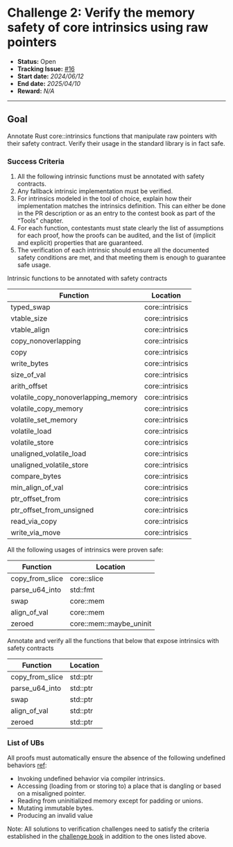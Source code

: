 # Challenge 2: Verify the memory safety of core intrinsics using raw pointers

- **Status:** Open
- **Tracking Issue:** [#16](https://github.com/model-checking/verify-rust-std/issues/16)
- **Start date:** *2024/06/12*
- **End date:** *2025/04/10*
- **Reward:** *N/A*

-------------------


## Goal

Annotate Rust core::intrinsics functions that manipulate raw pointers with their safety contract. Verify their usage in the standard library is in fact safe.

### Success Criteria

1. All the following intrinsic functions must be annotated with safety contracts.
2. Any fallback intrinsic implementation must be verified.
3. For intrinsics modeled in the tool of choice, explain how their implementation matches the intrinsics definition. This can either be done in the PR description or as an entry to the contest book as part of the “Tools” chapter.
4. For each function, contestants must state clearly the list of assumptions for each proof, how the proofs can be audited, and the list of (implicit and explicit) properties that are guaranteed.
5. The verification of each intrinsic should ensure all the documented safety conditions are met, and that meeting them is enough to guarantee safe usage.


Intrinsic functions to be annotated with safety contracts

| Function | Location |
|---------|---------|
|typed_swap | core::intrisics |
|vtable_size| core::intrisics |
|vtable_align| core::intrisics |
|copy_nonoverlapping| core::intrisics |
|copy| core::intrisics |
|write_bytes| core::intrisics |
|size_of_val| core::intrisics |
|arith_offset| core::intrisics |
|volatile_copy_nonoverlapping_memory| core::intrisics |
|volatile_copy_memory| core::intrisics |
|volatile_set_memory| core::intrisics |
|volatile_load| core::intrisics |
|volatile_store| core::intrisics |
|unaligned_volatile_load| core::intrisics |
|unaligned_volatile_store| core::intrisics |
|compare_bytes| core::intrisics |
|min_align_of_val| core::intrisics |
|ptr_offset_from| core::intrisics |
|ptr_offset_from_unsigned| core::intrisics |
|read_via_copy| core::intrisics |
|write_via_move| core::intrisics |


All the following usages of intrinsics were proven safe:

| Function | Location |
|---------|---------|
|copy_from_slice	| core::slice |
|parse_u64_into	| std::fmt |
|swap | core::mem |
|align_of_val | core::mem |
|zeroed | core::mem::maybe_uninit |



Annotate and verify all the functions that below that expose intrinsics with safety contracts

| Function | Location |
|---------|---------|
|copy_from_slice	| std::ptr |
|parse_u64_into	| std::ptr |
|swap | std::ptr |
|align_of_val | std::ptr |
|zeroed | std::ptr |



### List of UBs

All proofs must automatically ensure the absence of the following undefined behaviors [ref](https://github.com/rust-lang/reference/blob/142b2ed77d33f37a9973772bd95e6144ed9dce43/src/behavior-considered-undefined.md):

* Invoking undefined behavior via compiler intrinsics.
* Accessing (loading from or storing to) a place that is dangling or based on a misaligned pointer.
* Reading from uninitialized memory except for padding or unions.
* Mutating immutable bytes.
* Producing an invalid value


Note: All solutions to verification challenges need to satisfy the criteria established in the [challenge book](../general-rules.md)
in addition to the ones listed above.
